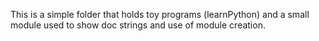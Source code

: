 This is a simple folder that holds toy programs (learnPython) and a small module used to show doc strings and use of module creation.
